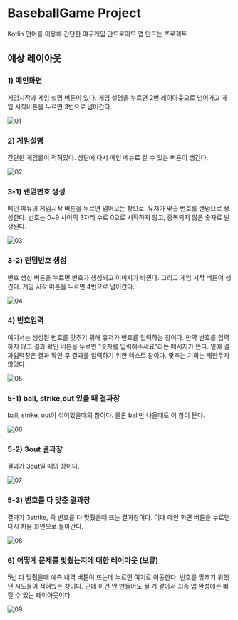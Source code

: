 # BaseballGame Project

Kotlin 언어를 이용해 간단한 야구게임 안드로이드 앱 만드는 프로젝트









## 예상 레이아웃





### 1) 메인화면

게임시작과 게임 설명 버튼이 있다. 게임 설명을 누르면 2번 레이아웃으로 넘어가고 게임 시작버튼을 누르면 3번으로 넘어간다.

![01](https://user-images.githubusercontent.com/49340180/64612039-cbc72480-d40d-11e9-9b40-a5d02374d1a7.PNG)



### 2) 게임설명

간단한 게임룰이 적혀있다. 상단에 다시 메인 메뉴로 갈 수 있는 버튼이 생긴다.

![02](https://user-images.githubusercontent.com/49340180/64612041-cc5fbb00-d40d-11e9-867b-dd5e63b82aa4.PNG)



### 3-1) 랜덤번호 생성

메인 메뉴의 게임시작 버튼을 누르면 넘어오는 창으로, 유저가 맞출 번호를 랜덤으로 생성한다. 번호는 0~9 사이의 3자리 수로 0으로 시작하지 않고, 중복되지 않은 숫자로 발생된다.

![03](https://user-images.githubusercontent.com/49340180/64612042-cc5fbb00-d40d-11e9-8fe6-8feb088df9a1.PNG)



### 3-2) 랜덤번호 생성

번호 생성 버튼을 누르면 번호가 생성되고 이미지가 바뀐다. 그리고 게임 시작 버튼이 생긴다. 게임 시작 버튼을 누르면 4번으로 넘어간다.

![04](https://user-images.githubusercontent.com/49340180/64612043-cc5fbb00-d40d-11e9-85f5-56ee3297dc79.PNG)



### 4) 번호입력

여기서는 생성된 번호를 맞추기 위해 유저가 번호를 입력하는 창이다. 만약 번호를 입력하지 않고 결과 확인 버튼을 누르면 "숫자를 입력해주세요"라는 메시지가 뜬다. 밑에 결과입력창은 결과 확인 후 결과를 입력하기 위한 텍스트 창이다.  맞추는 기회는 제한두지 않았다.

![05](https://user-images.githubusercontent.com/49340180/64612044-ccf85180-d40d-11e9-93ef-7e37af93996d.PNG)





### 5-1) ball, strike,out 있을 때 결과창

ball, strike, out이 섞여있을때의 창이다. 물론 ball만 나올때도 이 창이 뜬다.

![06](https://user-images.githubusercontent.com/49340180/64612046-ccf85180-d40d-11e9-8e54-2f371caddead.PNG)



### 5-2) 3out 결과창

결과가 3out일 때의 창이다.

![07](https://user-images.githubusercontent.com/49340180/64612048-ccf85180-d40d-11e9-830c-018b262aff0e.PNG)



### 5-3) 번호를 다 맞춘 결과창

결과가 3strike, 즉 번호를 다 맞췄을때 뜨는 결과창이다. 이때 메인 화면 버튼을 누르면 다시 처음 화면으로 돌아간다.

![08](https://user-images.githubusercontent.com/49340180/64612049-ccf85180-d40d-11e9-8fa5-39d9909c835a.PNG)



### 6) 어떻게 문제를 맞췄는지에 대한 레이아웃 (보류)

5번 다 맞췄을때 예측 내역 버튼이 뜨는데 누르면 여기로 이동한다. 번호를 맞추기 위했던 시도들이 적혀있는 창이다. 근데 이건 안 만들어도 될 거 같아서 최종 앱 완성에는 빠질 수 있는 레이아웃이다.

![09](https://user-images.githubusercontent.com/49340180/64612050-cd90e800-d40d-11e9-853c-53fa4c185aed.PNG)

